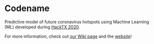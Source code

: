 # Codename

Predictive model of future coronavirus hotspots using Machine Learning (ML) developed during [HackTX 2020](https://freetailhackers.com/#hackathons).

For more information, check out [our Wiki page](https://github.com/wentao-yang/codename/wiki) and the [website](https://codename-web-app-q6zq7bsvuq-uc.a.run.app/)!
